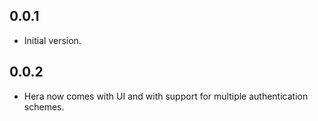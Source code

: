 ## 0.0.1

- Initial version.

## 0.0.2

- Hera now comes with UI and with support for multiple authentication schemes.

